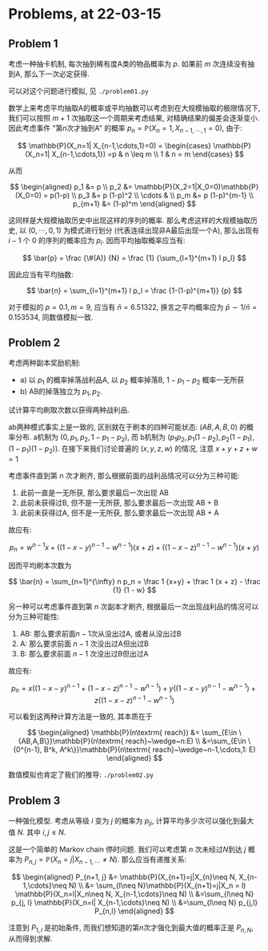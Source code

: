 # Problems, at 22-03-15

## Problem 1

考虑一种抽卡机制, 每次抽到稀有度A类的物品概率为 $p$. 如果前 $m$ 次连续没有抽到A, 那么下一次必定获得. 

可以对这个问题进行模拟, 见 `./problem01.py`

数学上来考虑平均抽取A的概率或平均抽数可以考虑到在大规模抽取的极限情况下, 我们可以按照 $m+1$ 次抽取这一个周期来考虑结果, 对精确结果的偏差会逐渐变小. 因此考虑事件 "第$n$次才抽到A" 的概率 $p_n = \mathbb{P}(X_n=1, X_{n-1,\cdots,1}=0)$, 由于:

$$
\mathbb{P}(X_n=1| X_{n-1,\cdots,1}=0) = \begin{cases}
\mathbb{P}(X_n=1| X_{n-1,\cdots,1}) =p & n \leq m \\
1 & n = m
\end{cases}
$$

从而

$$
\begin{aligned}
p_1 &= p \\
p_2 &= \mathbb{P}(X_2=1|X_0=0)\mathbb{P}(X_0=0) = p(1-p) \\
p_3 &= p (1-p)^2 \\
\cdots & \\
p_m &= p (1-p)^{m-1} \\
p_{m+1} &= (1-p)^m
\end{aligned}
$$

这同样是大规模抽取历史中出现这样的序列的概率. 那么考虑这样的大规模抽取历史, 以 $(0,\cdots,0,1)$ 为模式进行划分 (代表连续出现非A最后出现一个A), 那么出现有 $i-1$ 个 0 的序列的概率应为 $p_{i}$. 因而平均抽取概率应当有:

$$
\bar{p} = \frac {\#(A)} {N} = \frac {1} {\sum_{l=1}^{m+1} l p_l}
$$

因此应当有平均抽数:

$$
\bar{n} = \sum_{l=1}^{m+1} l p_l = \frac {1-(1-p)^{m+1}} {p}
$$

对于模拟的 $p=0.1, m=9$, 应当有 $\bar{n} = 6.51322$, 换言之平均概率应为 $\bar{p} \sim 1/\bar{n} = 0.153534$, 同数值模拟一致. 

## Problem 2

考虑两种副本奖励机制:
-  a) 以 $p_1$ 的概率掉落战利品A, 以 $p_2$ 概率掉落B, $1-p_1-p_2$ 概率一无所获
-  b) AB的掉落独立为 $p_1, p_2$. 

试计算平均刷取次数以获得两种战利品. 

ab两种模式事实上是一致的, 区别就在于刷本的四种可能状态: $(AB, A, B, 0)$ 的概率分布. a机制为 $(0, p_1, p_2, 1-p_1-p_2)$, 而 b机制为 $(p_1p_2, p_1(1-p_2), p_2(1-p_1), (1-p_1)(1-p_2))$. 在接下来我们讨论普遍的 $(x, y, z, w)$ 的情况, 注意 $x+y+z+w=1$

考虑事件直到第 $n$ 次才刷齐, 那么根据前面的战利品情况可以分为三种可能:
1.  此前一直是一无所获, 那么要求最后一次出现 AB
2.  此前未获得过B, 但不是一无所获, 那么要求最后一次出现 AB + B
2.  此前未获得过A, 但不是一无所获, 那么要求最后一次出现 AB + A

故应有:

$$
p_n = w^{n-1} x + \Big((1-x-y)^{n-1} - w^{n-1}\Big) (x + z) + \Big((1-x-z)^{n-1} - w^{n-1}\Big) (x + y)
$$

因而平均刷本次数为

$$
\bar{n} = \sum_{n=1}^{\infty} n p_n = \frac 1 {x+y} + \frac 1 {x + z} - \frac {1} {1 - w}
$$

另一种可以考虑事件直到第 $n$ 次副本才刷齐, 根据最后一次出现战利品的情况可以分为三种可能性:
1.  AB: 那么要求前面$n-1$次从没出过A, 或者从没出过B
2.  A: 那么要求前面 $n-1$ 次没出过A但出过B
3.  B: 那么要求前面 $n-1$ 次没出过B但出过A

故应有:

$$
p_n = x \Big((1-x-y)^{n-1} + (1-x-z)^{n-1} - w^{n-1}\Big) + y ((1-x-y)^{n-1} - w^{n-1}) + z((1-x-z)^{n-1} - w^{n-1})
$$

可以看到这两种计算方法是一致的, 其本质在于

$$
\begin{aligned}
\mathbb{P}(n\textrm{ reach}) &= \sum_{E\in \{AB,A,B\}}\mathbb{P}(n\textrm{ reach}~\wedge~n:E) \\
&=\sum_{E\in \{0^{n-1}, B^k, A^k\}}\mathbb{P}(n\textrm{ reach}~\wedge~n-1,\cdots,1: E)
\end{aligned}
$$

数值模拟也肯定了我们的推导: `./problem02.py`

## Problem 3

一种强化模型. 考虑从等级 $i$ 变为 $j$ 的概率为 $p_{ji}$, 计算平均多少次可以强化到最大值 $N$. 其中 $i,j \leq N$. 

这是一个简单的 Markov chain 停时问题. 我们可以考虑第 $n$ 次未经过$N$到达 $j$ 概率为 $P_{n,j}=\mathbb{P}(X_n=j|X_{n-1,\cdots}\neq N)$. 那么应当有递推关系:

$$
\begin{aligned}
P_{n+1, j} &= \mathbb{P}(X_{n+1}=j|X_{n}\neq N, X_{n-1,\cdots}\neq N) \\
&= \sum_{l\neq N}\mathbb{P}(X_{n+1}=j|X_n = l) \mathbb{P}(X_n=l|X_n\neq N, X_{n-1,\cdots}\neq N) \\
&=\sum_{l\neq N} p_{j, l} \mathbb{P}(X_n=l| X_{n-1,\cdots}\neq N) \\
&=\sum_{l\neq N} p_{j,l} P_{n,l}
\end{aligned}
$$

注意到 $P_{1,l}$ 是初始条件, 而我们想知道的第$n$次才强化到最大值的概率正是 $P_{n,N}$, 从而得到求解.
